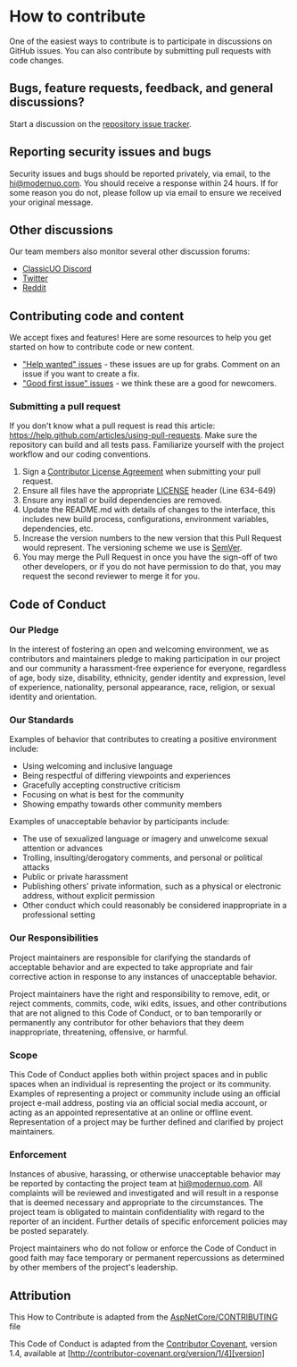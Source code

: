 # How to contribute

One of the easiest ways to contribute is to participate in discussions on GitHub issues. You can also contribute by submitting pull requests with code changes.

## Bugs, feature requests, feedback, and general discussions?
Start a discussion on the [repository issue tracker](https://github.com/modernuo/modernuo/issues).

## Reporting security issues and bugs
Security issues and bugs should be reported privately, via email, to the hi@modernuo.com.
You should receive a response within 24 hours.
If for some reason you do not, please follow up via email to ensure we received your original message.

## Other discussions
Our team members also monitor several other discussion forums:

* [ClassicUO Discord](https://discord.gg/VdyCpjQ)
* [Twitter](https://www.twitter.com/modernuo)
* [Reddit](https://www.reddit.com/r/modernuo)

## Contributing code and content

We accept fixes and features! Here are some resources to help you get started on how to contribute code or new content.

* ["Help wanted" issues](https://github.com/modernuo/modernuo/labels/help%20wanted) - these issues are up for grabs. Comment on an issue if you want to create a fix.
* ["Good first issue" issues](https://github.com/modernuo/modernuo/labels/good%20first%20issue) - we think these are a good for newcomers.

### Submitting a pull request

If you don't know what a pull request is read this article: https://help.github.com/articles/using-pull-requests. Make sure the repository can build and all tests pass. Familiarize yourself with the project workflow and our coding conventions.

1. Sign a [Contributor License Agreement](https://cla-assistant.io/modernuo/ModernUO) when submitting your pull request.
1. Ensure all files have the appropriate [LICENSE](/LICENSE) header (Line 634-649)
1. Ensure any install or build dependencies are removed.
1. Update the README.md with details of changes to the interface, this includes new build process,
   configurations, environment variables, dependencies, etc.
1. Increase the version numbers to the new version that this Pull Request would represent.
   The versioning scheme we use is [SemVer](http://semver.org/).
1. You may merge the Pull Request in once you have the sign-off of two other developers, or if you 
   do not have permission to do that, you may request the second reviewer to merge it for you.

## Code of Conduct

### Our Pledge

In the interest of fostering an open and welcoming environment, we as
contributors and maintainers pledge to making participation in our project and
our community a harassment-free experience for everyone, regardless of age, body
size, disability, ethnicity, gender identity and expression, level of experience,
nationality, personal appearance, race, religion, or sexual identity and
orientation.

### Our Standards

Examples of behavior that contributes to creating a positive environment
include:

* Using welcoming and inclusive language
* Being respectful of differing viewpoints and experiences
* Gracefully accepting constructive criticism
* Focusing on what is best for the community
* Showing empathy towards other community members

Examples of unacceptable behavior by participants include:

* The use of sexualized language or imagery and unwelcome sexual attention or
advances
* Trolling, insulting/derogatory comments, and personal or political attacks
* Public or private harassment
* Publishing others' private information, such as a physical or electronic
  address, without explicit permission
* Other conduct which could reasonably be considered inappropriate in a
  professional setting

### Our Responsibilities

Project maintainers are responsible for clarifying the standards of acceptable
behavior and are expected to take appropriate and fair corrective action in
response to any instances of unacceptable behavior.

Project maintainers have the right and responsibility to remove, edit, or
reject comments, commits, code, wiki edits, issues, and other contributions
that are not aligned to this Code of Conduct, or to ban temporarily or
permanently any contributor for other behaviors that they deem inappropriate,
threatening, offensive, or harmful.

### Scope

This Code of Conduct applies both within project spaces and in public spaces
when an individual is representing the project or its community. Examples of
representing a project or community include using an official project e-mail
address, posting via an official social media account, or acting as an appointed
representative at an online or offline event. Representation of a project may be
further defined and clarified by project maintainers.

### Enforcement

Instances of abusive, harassing, or otherwise unacceptable behavior may be
reported by contacting the project team at hi@modernuo.com. All
complaints will be reviewed and investigated and will result in a response that
is deemed necessary and appropriate to the circumstances. The project team is
obligated to maintain confidentiality with regard to the reporter of an incident.
Further details of specific enforcement policies may be posted separately.

Project maintainers who do not follow or enforce the Code of Conduct in good
faith may face temporary or permanent repercussions as determined by other
members of the project's leadership.

## Attribution

This How to Contribute is adapted from the [AspNetCore/CONTRIBUTING](aspnet-contributing) file

This Code of Conduct is adapted from the [Contributor Covenant][homepage], version 1.4,
available at [http://contributor-covenant.org/version/1/4][version]

[aspnet-contributing]: https://github.com/aspnet/AspNetCore/blob/456dbf1309f9fcae1d7b376784088dcd7818c01e/CONTRIBUTING.md
[homepage]: http://contributor-covenant.org
[version]: http://contributor-covenant.org/version/1/4/

